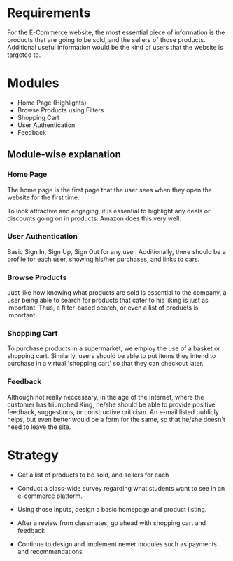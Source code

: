 # Requirements

For the E-Commerce website, the most essential piece of information is the products that are going to be sold, and the sellers of those products. Additional useful information would be the kind of users that the website is targeted to.

# Modules

* Home Page (Highlights)
* Browse Products using Filters
* Shopping Cart
* User Authentication
* Feedback

## Module-wise explanation

### Home Page
The home page is the first page that the user sees when they open the website for the first time.

To look attractive and engaging, it is essential to highlight any deals or discounts going on in products. Amazon does this very well.

### User Authentication
Basic Sign In, Sign Up, Sign Out for any user. Additionally, there should be a profile for each user, showing his/her purchases, and links to cars.

### Browse Products
Just like how knowing what products are sold is essential to the company, a user being able to search for products that cater to his liking is just as important. Thus, a filter-based search, or even a list of products is important.

### Shopping Cart
To purchase products in a supermarket, we employ the use of a basket or shopping cart. Similarly, users should be able to put items they intend to purchase in a virtual 'shopping cart' so that they can checkout later.

### Feedback
Although not really neccessary, in the age of the Internet, where the customer has triumphed King, he/she should be able to provide positive feedback, suggestions, or constructive criticism. An e-mail listed publicly helps, but even better would be a form for the same, so that he/she doesn't need to leave the site.

# Strategy

* Get a list of products to be sold, and sellers for each

* Conduct a class-wide survey regarding what students want to see in an e-commerce platform.

* Using those inputs, design a basic homepage and product listing.

* After a review from classmates, go ahead with shopping cart and feedback

* Continue to design and implement newer modules such as payments and recommendations